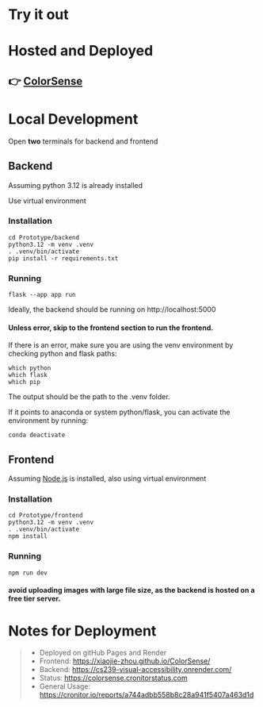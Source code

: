 # Try it out
# Hosted and Deployed
## 👉 [ColorSense](https://xiaojie-zhou.github.io/ColorSense/)

# Local Development 
Open **two** terminals for backend and frontend
## Backend
Assuming python 3.12 is already installed

Use virtual environment
### Installation

```
cd Prototype/backend
python3.12 -m venv .venv
. .venv/bin/activate
pip install -r requirements.txt
```

### Running
```
flask --app app run
```
Ideally, the backend should be running on http://localhost:5000 
#### Unless error, skip to the frontend section to run the frontend.

If there is an error, make sure you are using the venv environment by checking python and flask paths:
```
which python
which flask
which pip
```
The output should be the path to the .venv folder. 

If it points to anaconda or system python/flask, you can activate the environment by running:
```
conda deactivate
```
## Frontend
Assuming [Node.js](https://nodejs.org/en) is installed, also using virtual environment

### Installation
```
cd Prototype/frontend
python3.12 -m venv .venv
. .venv/bin/activate
npm install
```

### Running
```
npm run dev
```

#### avoid uploading images with large file size, as the backend is hosted on a free tier server.
# Notes for Deployment
> - Deployed on gitHub Pages and Render
> - Frontend: https://xiaojie-zhou.github.io/ColorSense/
> - Backend: https://cs239-visual-accessibility.onrender.com/
> - Status: https://colorsense.cronitorstatus.com
> - General Usage: https://cronitor.io/reports/a744adbb558b8c28a941f5407a463d1d